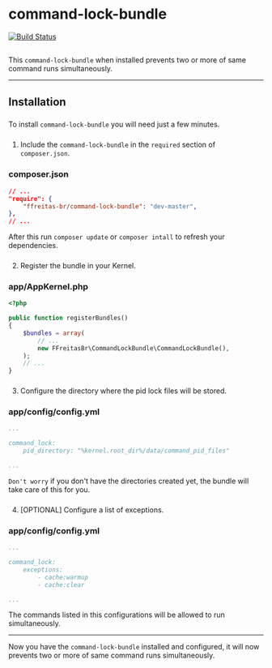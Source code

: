 command-lock-bundle
===================
[![Build Status](https://travis-ci.org/ffreitas-br/command-lock-bundle.png?branch=master)](https://travis-ci.org/ffreitas-br/command-lock-bundle)
##
This `command-lock-bundle` when installed prevents two or more of same command runs simultaneously.
***
## Installation
#####
To install `command-lock-bundle` you will need just a few minutes.  
#####
1) Include the `command-lock-bundle` in the `required` section of `composer.json`.
### composer.json
```json
// ...
"require": {
    "ffreitas-br/command-lock-bundle": "dev-master",
},
// ...
```
After this run `composer update` or `composer intall` to refresh your dependencies.
###
2) Register the bundle in your Kernel.
### app/AppKernel.php
```php
<?php

public function registerBundles()
{
    $bundles = array(
        // ...
        new FFreitasBr\CommandLockBundle\CommandLockBundle(),
    );
    // ...
}
```
###
3) Configure the directory where the pid lock files will be stored.
### app/config/config.yml
```yaml
...

command_lock:
    pid_directory: "%kernel.root_dir%/data/command_pid_files"

...
```
`Don't worry` if you don't have the directories created yet, the bundle will take care of this for you.
###
4) [OPTIONAL] Configure a list of exceptions.
### app/config/config.yml
```yaml
...

command_lock:
    exceptions:
        - cache:warmup
        - cache:clear

...
```
The commands listed in this configurations will be allowed to run simultaneously.

***

Now you have the `command-lock-bundle` installed and configured, it will now prevents two or more of same command runs simultaneously.
